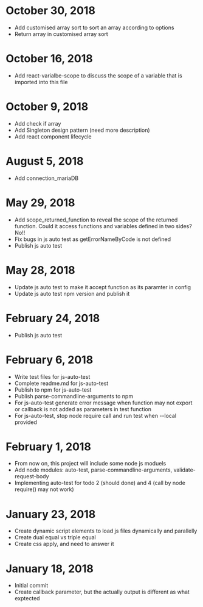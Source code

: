 # October 30, 2018
- Add customised array sort to sort an array according to options
- Return array in customised array sort

# October 16, 2018
- Add react-varialbe-scope to discuss the scope of a variable that is imported into this file

# October 9, 2018
- Add check if array
- Add Singleton design pattern (need more description)
- Add react component lifecycle

# August 5, 2018
- Add connection_mariaDB

# May 29, 2018
- Add scope_returned_function to reveal the scope of the returned function. Could it access functions and variables defined in two sides? No!!
- Fix bugs in js auto test as getErrorNameByCode is not defined
- Publish js auto test

# May 28, 2018
- Update js auto test to make it accept function as its paramter in config
- Update js auto test npm version and publish it

# February 24, 2018
- Publish js auto test

# February 6, 2018
- Write test files for js-auto-test
- Complete readme.md for js-auto-test
- Publish to npm for js-auto-test
- Publish parse-commandline-arguments to npm
- For js-auto-test generate error message when function may not export or callback is not added as parameters in test function
- For js-auto-test, stop node require call and run test when --local provided

# February 1, 2018
- From now on, this project will include some node js moduels
- Add node modules: auto-test, parse-commandline-arguments, validate-request-body
- Implementing auto-test for todo 2 (should done) and 4 (call by node require() may not work)

# January 23, 2018
- Create dynamic script elements to load js files dynamically and parallelly
- Create dual equal vs triple equal
- Create css apply, and need to answer it

# January 18, 2018
- Initial commit
- Create callback parameter, but the actually output is different as what exptected 
